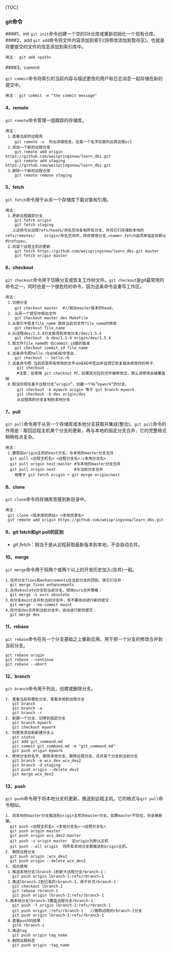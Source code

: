 [TOC]
### git命令
####1、init
`git init`命令创建一个空的Git仓库或重新初始化一个现有仓库。 
####2、add
`git add`命令将文件内容添加到索引(将修改添加到暂存区)。也就是将要提交的文件的信息添加到索引库中。 

```
用法： git add <path>
```
####3、commit

`git commit`命令将索引的当前内容与描述更改的用户和日志消息一起存储在新的提交中。 

```
用法： git commit -m "the commit message" 
```

#### 4、remote

`git remote`命令管理一组跟踪的存储库。 

```shell
用法：
 1.查看当前的远程库
 	git remote -v  列出详细信息，在每一个名字后面列出其远程url
 2.添加一个新的远程仓库
 	git remote add origin https://github.com/weispringsnow/learn_dbs.git
 	git remote add staging https://github.com/weispringsnow/learn_dbs.git
 3.删除一个新的远程仓库	
    git remote remove staging
```

#### 5、fetch

`git fetch`命令用于从另一个存储库下载对象和引用。 

```
用法：
 1.更新远程跟踪分支
 	git fetch origin
    git fetch staging
   上述命令从远程refs/heads/命名空间复制所有分支，并将它们存储到本地的refs/remotes/    origin/命名空间中，除非使用分支.<name>.fetch选项来指定非默认的refspec。
 2.将某个远程主机的更新 
 	git fetch https://github.com/weispringsnow/learn_dbs.git master
 	git fetch origin master
```

#### 6、checkout

`git checkout`命令用于切换分支或恢复工作树文件。`git checkout`是git最常用的命令之一，同时也是一个很危险的命令，因为这条命令会重写工作区。 

```
用法：
 1.切换分支
 	git checkout master  #//取出master版本的head。
 2. 从另一个提交中取出文件
    git checkout master_dev Makefile
 3.从索引中恢复file_name 放弃当前对文件file_name的修改
    git checkout file_name
 4.从远程dev/1.5.4分支取得到本地分支/dev/1.5.4
    git checkout -b dev/1.5.4 origin/dev/1.5.4
 5.取文件file_name的 在commit_id是的版本
    git checkout commit_id file_name  
 6.这条命令把hello.rb从HEAD中签出.
    git checkout -- hello.rb
 7.这条命令把 当前目录所有修改的文件从HEAD中签出并且把它恢复成未修改时的样子.
     git checkout .
     #注意：在使用 git checkout 时，如果其对应的文件被修改过，那么该修改会被覆盖掉
 8.假设你现在基于远程分支”origin“，创建一个叫”mywork“的分支。
     git checkout -b mywork origin 等于 git branch mywork
     git checkout -b dev origin/dev
     从远程库的分支复制到本地分支
```

#### 7、pull

`git pull`命令用于从另一个存储库或本地分支获取并集成(整合)。`git pull`命令的作用是：取回远程主机某个分支的更新，再与本地的指定分支合并，它的完整格式稍稍有点复杂。

```shell
用法：
 1.要取回origin主机的next分支，与本地的master分支合并
  git pull <远程主机名> <远程分支名>:<本地分支名>
  git pull origin next:master #与本地的master分支合并
  git pull origin next        #与当前分支合并 
  	相等于 git fetch origin + git merge origin/next
```

#### 8、clone

`git clone`命令将存储库克隆到新目录中。 

```
用法：
 git clone <版本库的网址> <本地目录名>
 git remote add origin https://github.com/weispringsnow/learn_dbs.git
```

#### 9、**git fetch和git pull的区别**
+ *git fetch*：相当于是从远程获取最新版本到本地，不会自动合并。
  

#### 10、merge

`git merge`命令用于将两个或两个以上的开发历史加入(合并)一起。 

````
1.合并分支fixes和enhancements在当前分支的顶部，使它们合并：
  git merge fixes enhancements
2.合并obsolete分支到当前分支，使用ours合并策略：
  git merge -s ours obsolete
3.将分支maint合并到当前分支中，但不要自动进行新的提交：
  git merge --no-commit maint
4.将分支dev合并到当前分支中，自动进行新的提交：
  git merge dev
````

#### 11、rebase

`git rebase`命令在另一个分支基础之上重新应用，用于把一个分支的修改合并到当前分支。

```shell
git rebase origin 
git rebase --continue
git rebase --abort
```

#### 12、branch

`git branch`命令用于列出，创建或删除分支。 

```
1. 查看当前有哪些分支、查看本地和远程分支
   git branch
   git branch -a
   git branch -r
2. 新建一个分支、切换到指定分支
   git branch mywork
   git checkout mywork
3. 将更改添加到新建分支上
   git status
   git add git_command.md
   git commit git_command.md -m "git_command.md"
   git push origin mywork
4. 修改分支的名字、删除本地分支、删除远程分支、合并某个分支到当前分支
   git branch -m wcx_dev wcx_dev2
   git branch -d staging
   git push origin --delete dev2
   git merge wcx_dev2
```

#### 13、push

`git push`命令用于将本地分支的更新，推送到远程主机。它的格式与`git pull`命令相似。

 ```shell
1. 将本地的master分支推送到origin主机的master分支。如果master不存在，则会被新建。
   git push <远程主机名> <本地分支名>:<远程分支名>
   git push origin master
   git push origin wcx_dev2:master
   git push -u origin master  定origin为默认主机
   git push --all origin  将所有本地分支都推送到origin主机。
2. 删除远程分支
   git push origin :wcx_dev2
   git push origin --delete wcx_dev2
3. 组合使用
  1.推送本地分支lbranch-1到新大远程分支rbranch-1：
    git push origin lbranch-1:refs/rbranch-1
  2.推送lbranch-2到已有的rbranch-1，用于补充rbranch-1：
    git checkout lbranch-2
    git rebase rbranch-1
    git push origin lbranch-2:refs/rbranch-1
 3.用本地分支lbranch-3覆盖远程分支rbranch-1：
    git push -f origin lbranch-2:refs/rbranch-1
    git push origin :refs/rbranch-1   //删除远程的rbranch-1分支 
    git push origin lbranch-1:refs/rbranch-1
  4.查看push的结果
    gitk rbranch-1
  5.推送tag
    git push origin tag_name
  6.删除远程标签 
    git push origin :tag_name
 ```

